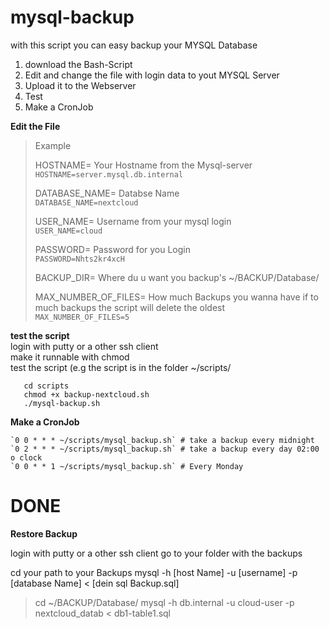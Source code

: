 
# mysql-backup
with this script you can easy backup your MYSQL Database

1. download the Bash-Script
2. Edit and change the file with login data to yout MYSQL Server
3. Upload it to the Webserver
4. Test
5. Make a CronJob




**Edit the File**
 
> Example
> 
> HOSTNAME= Your Hostname from the Mysql-server      
> `HOSTNAME=server.mysql.db.internal` 
> 
> DATABASE_NAME= Databse Name                          
>   `DATABASE_NAME=nextcloud` 
>   
>   USER_NAME= Username from your mysql login          
>    `USER_NAME=cloud` 
>    
>    PASSWORD= Password for you Login                  
>     `PASSWORD=Nhts2kr4xcH`
> 
> BACKUP_DIR= Where du u want you backup's
> ~/BACKUP/Database/
> 
> MAX_NUMBER_OF_FILES=  How much Backups you wanna have if to much backups the script will  delete the oldest      
> `MAX_NUMBER_OF_FILES=5`
>  

**test the script**\
 login with putty or a other ssh client\
 make it runnable with chmod\
 test the script (e.g the script is in the folder ~/scripts/
  
   

       cd scripts
       chmod +x backup-nextcloud.sh      
       ./mysql-backup.sh

   
**Make a CronJob**

    `0 0 * * * ~/scripts/mysql_backup.sh` # take a backup every midnight
    `0 2 * * * ~/scripts/mysql_backup.sh` # take a backup every day 02:00 o clock
    `0 0 * * 1 ~/scripts/mysql_backup.sh` # Every Monday

# DONE


**Restore Backup**

login with putty or a other ssh client
go to your folder with the backups 

cd your path to your Backups
mysql -h [host Name] -u [username] -p [database Name] < [dein sql Backup.sql]

>cd ~/BACKUP/Database/
>mysql -h db.internal -u cloud-user -p nextcloud_datab < db1-table1.sql 
